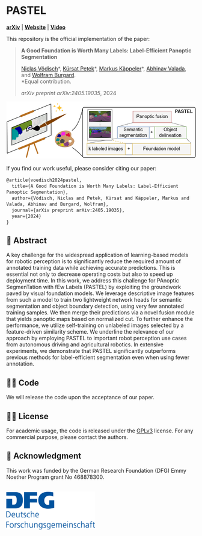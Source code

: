 # PASTEL
[**arXiv**](https://arxiv.org/abs/2405.19035) | [**Website**](http://pastel.cs.uni-freiburg.de/) | [**Video**](https://youtu.be/fC4vapiJTb8)

This repository is the official implementation of the paper:

> **A Good Foundation is Worth Many Labels: Label-Efficient Panoptic Segmentation**
>
> [Niclas Vödisch](https://vniclas.github.io/)&ast;, [Kürsat Petek](http://www2.informatik.uni-freiburg.de/~petek/)&ast;, [Markus Käppeler](https://rl.uni-freiburg.de/people/kaeppelm)&ast;, [Abhinav Valada](https://rl.uni-freiburg.de/people/valada), and [Wolfram Burgard](https://www.utn.de/person/wolfram-burgard/). <br>
> &ast;Equal contribution. <br> 
> 
> *arXiv preprint arXiv:2405.19035*, 2024

<p align="center">
  <img src="./assets/pastel_teaser.png" alt="Overview of PASTEL approach" width="800" />
</p>

If you find our work useful, please consider citing our paper:
```
@article{voedisch2024pastel,
  title={A Good Foundation is Worth Many Labels: Label-Efficient Panoptic Segmentation},
  author={Vödisch, Niclas and Petek, Kürsat and Käppeler, Markus and Valada, Abhinav and Burgard, Wolfram},
  journal={arXiv preprint arXiv:2405.19035},
  year={2024}
}
```


## 📔 Abstract

A key challenge for the widespread application of learning-based models for robotic perception is to significantly reduce the required amount of annotated training data while achieving accurate predictions. This is essential not only to decrease operating costs but also to speed up deployment time. In this work, we address this challenge for PAnoptic SegmenTation with fEw Labels (PASTEL) by exploiting the groundwork paved by visual foundation models. We leverage descriptive image features from such a model to train two lightweight network heads for semantic segmentation and object boundary detection, using very few annotated training samples. We then merge their predictions via a novel fusion module that yields panoptic maps based on normalized cut. To further enhance the performance, we utilize self-training on unlabeled images selected by a feature-driven similarity scheme. We underline the relevance of our approach by employing PASTEL to important robot perception use cases from autonomous driving and agricultural robotics. In extensive experiments, we demonstrate that PASTEL significantly outperforms previous methods for label-efficient segmentation even when using fewer annotation.


## 👩‍💻 Code

We will release the code upon the acceptance of our paper.


## 👩‍⚖️  License

For academic usage, the code is released under the [GPLv3](https://www.gnu.org/licenses/gpl-3.0.en.html) license.
For any commercial purpose, please contact the authors.


## 🙏 Acknowledgment

This work was funded by the German Research Foundation (DFG) Emmy Noether Program grant No 468878300.
<br><br>
<p float="left">
  <a href="https://www.dfg.de/en/research_funding/programmes/individual/emmy_noether/index.html"><img src="./assets/dfg_logo.png" alt="DFG logo" height="100"/></a>
</p>
